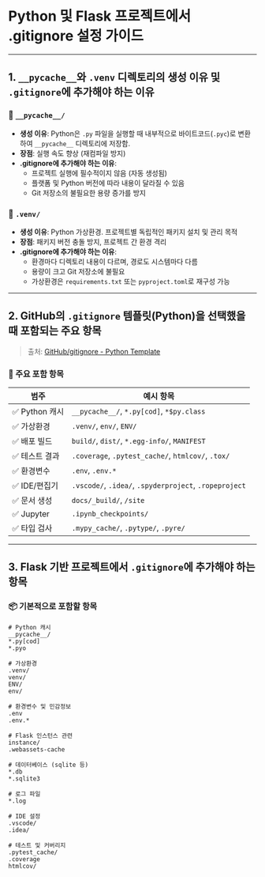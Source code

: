 # Python 및 Flask 프로젝트에서 .gitignore 설정 가이드

---

## 1. `__pycache__`와 `.venv` 디렉토리의 생성 이유 및 `.gitignore`에 추가해야 하는 이유

### 📁 `__pycache__/`

- **생성 이유**: Python은 `.py` 파일을 실행할 때 내부적으로 바이트코드(`.pyc`)로 변환하여 `__pycache__` 디렉토리에 저장함.
- **장점**: 실행 속도 향상 (재컴파일 방지)
- **.gitignore에 추가해야 하는 이유**:
  - 프로젝트 실행에 필수적이지 않음 (자동 생성됨)
  - 플랫폼 및 Python 버전에 따라 내용이 달라질 수 있음
  - Git 저장소의 불필요한 용량 증가를 방지

### 📁 `.venv/`

- **생성 이유**: Python 가상환경. 프로젝트별 독립적인 패키지 설치 및 관리 목적
- **장점**: 패키지 버전 충돌 방지, 프로젝트 간 환경 격리
- **.gitignore에 추가해야 하는 이유**:
  - 환경마다 디렉토리 내용이 다르며, 경로도 시스템마다 다름
  - 용량이 크고 Git 저장소에 불필요
  - 가상환경은 `requirements.txt` 또는 `pyproject.toml`로 재구성 가능

---

## 2. GitHub의 `.gitignore` 템플릿(Python)을 선택했을 때 포함되는 주요 항목

> 출처: [GitHub/gitignore - Python Template](https://github.com/github/gitignore/blob/main/Python.gitignore)

### 🧹 주요 포함 항목

| 범주           | 예시 항목                                              |
| -------------- | ------------------------------------------------------ |
| ✅ Python 캐시 | `__pycache__/`, `*.py[cod]`, `*$py.class`              |
| ✅ 가상환경    | `.venv/`, `env/`, `ENV/`                               |
| ✅ 배포 빌드   | `build/`, `dist/`, `*.egg-info/`, `MANIFEST`           |
| ✅ 테스트 결과 | `.coverage`, `.pytest_cache/`, `htmlcov/`, `.tox/`     |
| ✅ 환경변수    | `.env`, `.env.*`                                       |
| ✅ IDE/편집기  | `.vscode/`, `.idea/`, `.spyderproject`, `.ropeproject` |
| ✅ 문서 생성   | `docs/_build/`, `/site`                                |
| ✅ Jupyter     | `.ipynb_checkpoints/`                                  |
| ✅ 타입 검사   | `.mypy_cache/`, `.pytype/`, `.pyre/`                   |

---

## 3. Flask 기반 프로젝트에서 `.gitignore`에 추가해야 하는 항목

### 📦 기본적으로 포함할 항목

```gitignore
# Python 캐시
__pycache__/
*.py[cod]
*.pyo

# 가상환경
.venv/
venv/
ENV/
env/

# 환경변수 및 민감정보
.env
.env.*

# Flask 인스턴스 관련
instance/
.webassets-cache

# 데이터베이스 (sqlite 등)
*.db
*.sqlite3

# 로그 파일
*.log

# IDE 설정
.vscode/
.idea/

# 테스트 및 커버리지
.pytest_cache/
.coverage
htmlcov/
```
